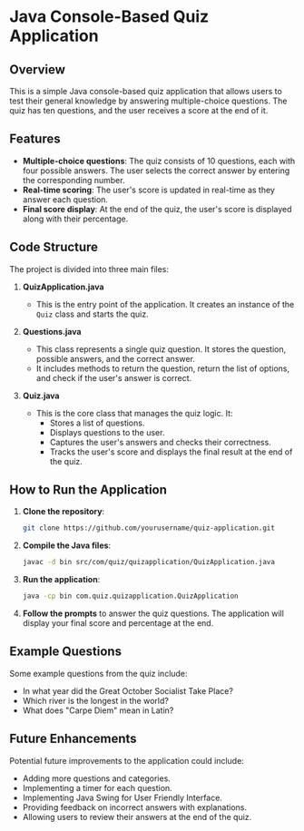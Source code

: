# Java Console-Based Quiz Application

## Overview

This is a simple Java console-based quiz application that allows users to test their general knowledge by answering multiple-choice questions. The quiz has ten questions, and the user receives a score at the end of it.

## Features

- **Multiple-choice questions**: The quiz consists of 10 questions, each with four possible answers. The user selects the correct answer by entering the corresponding number.
- **Real-time scoring**: The user's score is updated in real-time as they answer each question.
- **Final score display**: At the end of the quiz, the user's score is displayed along with their percentage.

## Code Structure

The project is divided into three main files:

1. **QuizApplication.java**
   - This is the entry point of the application. It creates an instance of the `Quiz` class and starts the quiz.

2. **Questions.java**
   - This class represents a single quiz question. It stores the question, possible answers, and the correct answer.
   - It includes methods to return the question, return the list of options, and check if the user's answer is correct.

3. **Quiz.java**
   - This is the core class that manages the quiz logic. It:
     - Stores a list of questions.
     - Displays questions to the user.
     - Captures the user's answers and checks their correctness.
     - Tracks the user's score and displays the final result at the end of the quiz.

## How to Run the Application

1. **Clone the repository**:
   ```bash
   git clone https://github.com/yourusername/quiz-application.git
   ```
   
2. **Compile the Java files**:
   ```bash
   javac -d bin src/com/quiz/quizapplication/QuizApplication.java
   ```
   
3. **Run the application**:
   ```bash
   java -cp bin com.quiz.quizapplication.QuizApplication
   ```

4. **Follow the prompts** to answer the quiz questions. The application will display your final score and percentage at the end.

## Example Questions

Some example questions from the quiz include:

- In what year did the Great October Socialist Take Place?
- Which river is the longest in the world?
- What does "Carpe Diem" mean in Latin?

## Future Enhancements

Potential future improvements to the application could include:

- Adding more questions and categories.
- Implementing a timer for each question.
- Implementing Java Swing for User Friendly Interface.
- Providing feedback on incorrect answers with explanations.
- Allowing users to review their answers at the end of the quiz.

